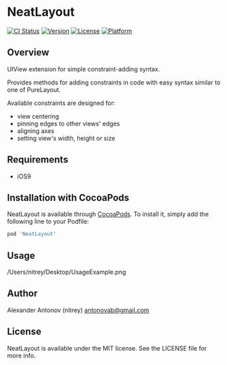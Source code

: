 # NeatLayout

[![CI Status](http://img.shields.io/travis/nitrey/NeatLayout.svg?style=flat)](https://travis-ci.org/nitrey/NeatLayout)
[![Version](https://img.shields.io/cocoapods/v/NeatLayout.svg?style=flat)](http://cocoapods.org/pods/NeatLayout)
[![License](https://img.shields.io/cocoapods/l/NeatLayout.svg?style=flat)](http://cocoapods.org/pods/NeatLayout)
[![Platform](https://img.shields.io/cocoapods/p/NeatLayout.svg?style=flat)](http://cocoapods.org/pods/NeatLayout)

## Overview

UIView extension for simple constraint-adding syntax.

Provides methods for adding constraints in code with easy syntax similar to one of PureLayout.

Available constraints are designed for:

- view centering
- pinning edges to other views' edges
- aligning axes
- setting view's width, height or size

## Requirements
* iOS9

## Installation with CocoaPods

NeatLayout is available through [CocoaPods](http://cocoapods.org). To install
it, simply add the following line to your Podfile:

```ruby
pod 'NeatLayout'
```

## Usage

/Users/nitrey/Desktop/UsageExample.png

## Author

Alexander Antonov (nitrey)
antonovab@gmail.com

## License

NeatLayout is available under the MIT license. See the LICENSE file for more info.
